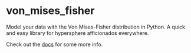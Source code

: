 # von_mises_fisher
Model your data with the Von Mises-Fisher distribution in Python. A quick and easy library for hypersphere afficionados everywhere.

Check out the [docs](https://cdn.rawgit.com/lmc2179/von_mises_fisher/master/docs/von_mises_fisher.html) for some more info.
